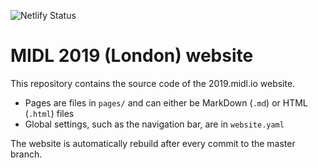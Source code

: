 ![Netlify Status](https://api.netlify.com/api/v1/badges/c41a099a-ae37-49a9-b02d-b6520e638d5e/deploy-status)

# MIDL 2019 (London) website

This repository contains the source code of the 2019.midl.io website.

* Pages are files in `pages/` and can either be MarkDown (`.md`) or HTML (`.html`) files
* Global settings, such as the navigation bar, are in `website.yaml`

The website is automatically rebuild after every commit to the master branch.
